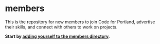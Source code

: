 # members

This is the repository for new members to join Code for Portland, advertise their skills, and connect with others to work on projects.

**Start by [adding yourself to the members directory](./edit/_data/members.yml).**
